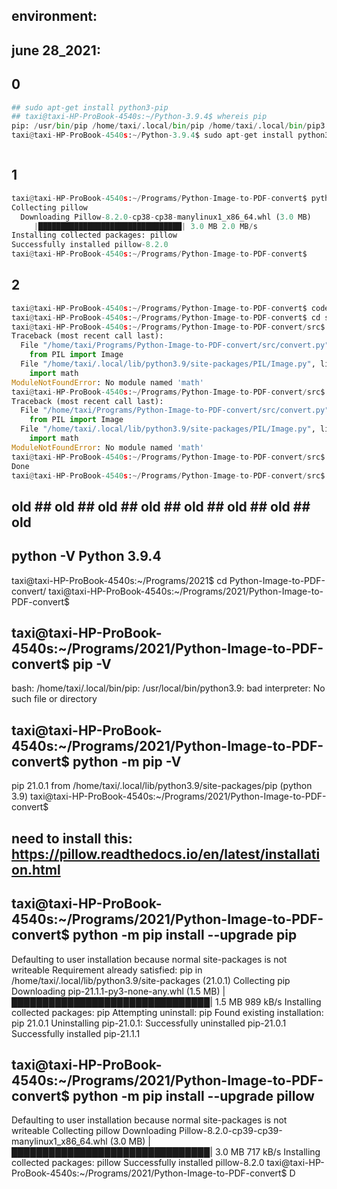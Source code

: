 
## environment:


## june 28_2021:


## 0
```python
## sudo apt-get install python3-pip
## taxi@taxi-HP-ProBook-4540s:~/Python-3.9.4$ whereis pip
pip: /usr/bin/pip /home/taxi/.local/bin/pip /home/taxi/.local/bin/pip3.9 /usr/share/man/man1/pip.1.gz
taxi@taxi-HP-ProBook-4540s:~/Python-3.9.4$ sudo apt-get install python3-pip



```
## 1
```python
taxi@taxi-HP-ProBook-4540s:~/Programs/Python-Image-to-PDF-convert$ python3 -m pip install --upgrade pillow
Collecting pillow
  Downloading Pillow-8.2.0-cp38-cp38-manylinux1_x86_64.whl (3.0 MB)
     |████████████████████████████████| 3.0 MB 2.0 MB/s 
Installing collected packages: pillow
Successfully installed pillow-8.2.0
taxi@taxi-HP-ProBook-4540s:~/Programs/Python-Image-to-PDF-convert$ 

```

## 2

```python
taxi@taxi-HP-ProBook-4540s:~/Programs/Python-Image-to-PDF-convert$ code .
taxi@taxi-HP-ProBook-4540s:~/Programs/Python-Image-to-PDF-convert$ cd src/
taxi@taxi-HP-ProBook-4540s:~/Programs/Python-Image-to-PDF-convert/src$ python convert.py 
Traceback (most recent call last):
  File "/home/taxi/Programs/Python-Image-to-PDF-convert/src/convert.py", line 1, in <module>
    from PIL import Image
  File "/home/taxi/.local/lib/python3.9/site-packages/PIL/Image.py", line 31, in <module>
    import math
ModuleNotFoundError: No module named 'math'
taxi@taxi-HP-ProBook-4540s:~/Programs/Python-Image-to-PDF-convert/src$ python convert.py 
Traceback (most recent call last):
  File "/home/taxi/Programs/Python-Image-to-PDF-convert/src/convert.py", line 1, in <module>
    from PIL import Image
  File "/home/taxi/.local/lib/python3.9/site-packages/PIL/Image.py", line 31, in <module>
    import math
ModuleNotFoundError: No module named 'math'
taxi@taxi-HP-ProBook-4540s:~/Programs/Python-Image-to-PDF-convert/src$ python3 convert.py 
Done
taxi@taxi-HP-ProBook-4540s:~/Programs/Python-Image-to-PDF-convert/src$ 

```


## old ## old ## old ## old ## old ## old ## old ## old

## python -V Python 3.9.4

taxi@taxi-HP-ProBook-4540s:~/Programs/2021$ cd Python-Image-to-PDF-convert/
taxi@taxi-HP-ProBook-4540s:~/Programs/2021/Python-Image-to-PDF-convert$ 
## taxi@taxi-HP-ProBook-4540s:~/Programs/2021/Python-Image-to-PDF-convert$ pip -V
bash: /home/taxi/.local/bin/pip: /usr/local/bin/python3.9: bad interpreter: No such file or directory
## taxi@taxi-HP-ProBook-4540s:~/Programs/2021/Python-Image-to-PDF-convert$ python -m pip -V
pip 21.0.1 from /home/taxi/.local/lib/python3.9/site-packages/pip (python 3.9)
taxi@taxi-HP-ProBook-4540s:~/Programs/2021/Python-Image-to-PDF-convert$ 

## need to install this: https://pillow.readthedocs.io/en/latest/installation.html



## taxi@taxi-HP-ProBook-4540s:~/Programs/2021/Python-Image-to-PDF-convert$ python -m pip install --upgrade pip
Defaulting to user installation because normal site-packages is not writeable
Requirement already satisfied: pip in /home/taxi/.local/lib/python3.9/site-packages (21.0.1)
Collecting pip
  Downloading pip-21.1.1-py3-none-any.whl (1.5 MB)
     |████████████████████████████████| 1.5 MB 989 kB/s 
Installing collected packages: pip
  Attempting uninstall: pip
    Found existing installation: pip 21.0.1
    Uninstalling pip-21.0.1:
      Successfully uninstalled pip-21.0.1
Successfully installed pip-21.1.1
## taxi@taxi-HP-ProBook-4540s:~/Programs/2021/Python-Image-to-PDF-convert$ python -m pip install --upgrade pillow
Defaulting to user installation because normal site-packages is not writeable
Collecting pillow
  Downloading Pillow-8.2.0-cp39-cp39-manylinux1_x86_64.whl (3.0 MB)
     |████████████████████████████████| 3.0 MB 717 kB/s 
Installing collected packages: pillow
Successfully installed pillow-8.2.0
taxi@taxi-HP-ProBook-4540s:~/Programs/2021/Python-Image-to-PDF-convert$ D
